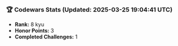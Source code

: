### 🏆 Codewars Stats (Updated: 2025-03-25 19:04:41 UTC)

- **Rank:** 8 kyu
- **Honor Points:** 3
- **Completed Challenges:** 1

